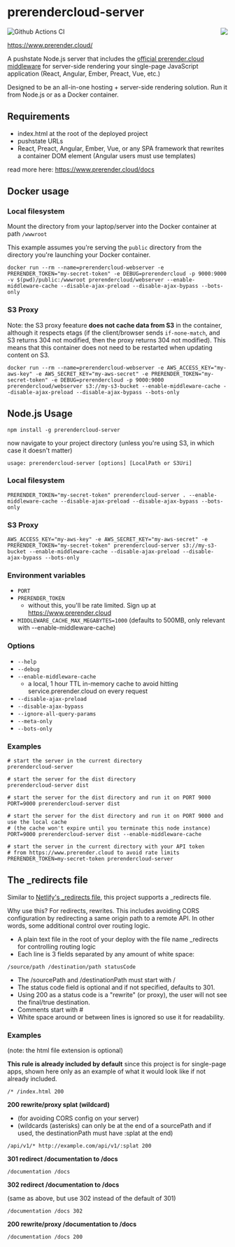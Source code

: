 # prerendercloud-server

<img align="right" src="https://cloud.githubusercontent.com/assets/22159102/21554484/9d542f5a-cdc4-11e6-8c4c-7730a9e9e2d1.png">

![Github Actions CI](https://github.com/sanfrancesco/prerendercloud-server/actions/workflows/node.js.yml/badge.svg)

https://www.prerender.cloud/

A pushstate Node.js server that includes the [official prerender.cloud middleware](https://github.com/sanfrancesco/prerendercloud-nodejs) for server-side rendering your single-page JavaScript application (React, Angular, Ember, Preact, Vue, etc.)

Designed to be an all-in-one hosting + server-side rendering solution. Run it from Node.js or as a Docker container.

## Requirements
* index.html at the root of the deployed project
* pushstate URLs
* React, Preact, Angular, Ember, Vue, or any SPA framework that rewrites a container DOM element (Angular users must use templates)

read more here: https://www.prerender.cloud/docs

## Docker usage

### Local filesystem

Mount the directory from your laptop/server into the Docker container at path `/wwwroot`

This example assumes you're serving the `public` directory from the directory you're launching your Docker container.

```
docker run --rm --name=prerendercloud-webserver -e PRERENDER_TOKEN="my-secret-token" -e DEBUG=prerendercloud -p 9000:9000 -v $(pwd)/public:/wwwroot prerendercloud/webserver --enable-middleware-cache --disable-ajax-preload --disable-ajax-bypass --bots-only
```

### S3 Proxy

Note: the S3 proxy feeature **does not cache data from S3** in the container, although it respects etags (if the client/browser sends `if-none-match`, and S3 returns 304 not modified, then the proxy returns 304 not modified). This means that this container does not need to be restarted when updating content on S3.

```
docker run --rm --name=prerendercloud-webserver -e AWS_ACCESS_KEY="my-aws-key" -e AWS_SECRET_KEY="my-aws-secret" -e PRERENDER_TOKEN="my-secret-token" -e DEBUG=prerendercloud -p 9000:9000 prerendercloud/webserver s3://my-s3-bucket --enable-middleware-cache --disable-ajax-preload --disable-ajax-bypass --bots-only
```

## Node.js Usage

```
npm install -g prerendercloud-server
```

now navigate to your project directory (unless you're using S3, in which case it doesn't matter)

```
usage: prerendercloud-server [options] [LocalPath or S3Uri]
```

### Local filesystem

```
PRERENDER_TOKEN="my-secret-token" prerendercloud-server . --enable-middleware-cache --disable-ajax-preload --disable-ajax-bypass --bots-only
```

### S3 Proxy

```
AWS_ACCESS_KEY="my-aws-key" -e AWS_SECRET_KEY="my-aws-secret" -e PRERENDER_TOKEN="my-secret-token" prerendercloud-server s3://my-s3-bucket --enable-middleware-cache --disable-ajax-preload --disable-ajax-bypass --bots-only
```

### Environment variables

* `PORT`
* `PRERENDER_TOKEN`
  * without this, you'll be rate limited. Sign up at https://www.prerender.cloud
* `MIDDLEWARE_CACHE_MAX_MEGABYTES=1000` (defaults to 500MB, only relevant with --enable-middleware-cache)

### Options

* `--help`
* `--debug`
* `--enable-middleware-cache`
  * a local, 1 hour TTL in-memory cache to avoid hitting service.prerender.cloud on every request
* `--disable-ajax-preload`
* `--disable-ajax-bypass`
* `--ignore-all-query-params`
* `--meta-only`
* `--bots-only`


### Examples

```
# start the server in the current directory
prerendercloud-server
```

```
# start the server for the dist directory
prerendercloud-server dist
```

```
# start the server for the dist directory and run it on PORT 9000
PORT=9000 prerendercloud-server dist
```

```
# start the server for the dist directory and run it on PORT 9000 and use the local cache
# (the cache won't expire until you terminate this node instance)
PORT=9000 prerendercloud-server dist --enable-middleware-cache
```

```
# start the server in the current directory with your API token
# from https://www.prerender.cloud to avoid rate limits
PRERENDER_TOKEN=my-secret-token prerendercloud-server
```

## The _redirects file

Similar to [Netlify's _redirects file](https://docs.netlify.com/routing/redirects/#syntax-for-the-redirects-file), this project supports a _redirects file.

Why use this? For redirects, rewrites. This includes avoiding CORS configuration by redirecting a same origin path to a remote API.
In other words, some additional control over routing logic.

* A plain text file in the root of your deploy with the file name _redirects for controlling routing logic
* Each line is 3 fields separated by any amount of white space:

```
/source/path /destination/path statusCode
```

* The /sourcePath and /destinationPath must start with /
* The status code field is optional and if not specified, defaults to 301.
* Using 200 as a status code is a "rewrite" (or proxy), the user will not see the final/true destination.
* Comments start with #
* White space around or between lines is ignored so use it for readability.

### Examples

(note: the html file extension is optional)

**This rule is already included by default** since this project is for single-page apps, shown here only as an example of what it would look like if not already included.
```
/* /index.html 200
```

**200 rewrite/proxy splat (wildcard)**

* (for avoiding CORS config on your server)
* (wildcards (asterisks) can only be at the end of a sourcePath and if used, the destinationPath must have :splat at the end)

```
/api/v1/* http://example.com/api/v1/:splat 200
```

**301 redirect /documentation to /docs**

```
/documentation /docs
```


**302 redirect /documentation to /docs**

(same as above, but use 302 instead of the default of 301)

```
/documentation /docs 302
```

**200 rewrite/proxy /documentation to /docs**

```
/documentation /docs 200
```